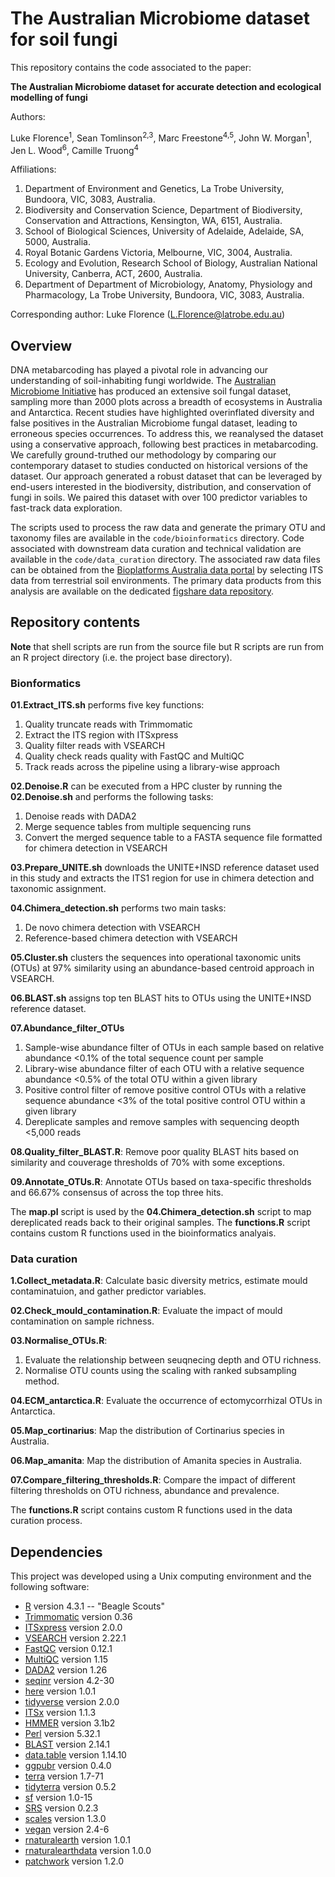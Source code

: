 # The Australian Microbiome dataset for soil fungi

This repository contains the code associated to the paper:

**The Australian Microbiome dataset for accurate detection and ecological modelling of fungi**

Authors:

Luke Florence<sup>1</sup>, Sean Tomlinson<sup>2,3</sup>, Marc Freestone<sup>4,5</sup>, John W. Morgan<sup>1</sup>, Jen L. Wood<sup>6</sup>, Camille Truong<sup>4</sup>

Affiliations:
1. Department of Environment and Genetics, La Trobe University, Bundoora, VIC, 3083, Australia.
2. Biodiversity and Conservation Science, Department of Biodiversity, Conservation and Attractions, Kensington, WA, 6151, Australia.
3. School of Biological Sciences, University of Adelaide, Adelaide, SA, 5000, Australia.
4. Royal Botanic Gardens Victoria, Melbourne, VIC, 3004, Australia.
5. Ecology and Evolution, Research School of Biology, Australian National University, Canberra, ACT, 2600, Australia.
6. Department of Department of Microbiology, Anatomy, Physiology and Pharmacology, La Trobe University, Bundoora, VIC, 3083, Australia.

Corresponding author: Luke Florence (L.Florence@latrobe.edu.au)

## Overview

DNA metabarcoding has played a pivotal role in advancing our understanding of soil-inhabiting fungi worldwide. The [Australian Microbiome Initiative](https://www.australianmicrobiome.com/) has produced an extensive soil fungal dataset, sampling more than 2000 plots across a breadth of ecosystems in Australia and Antarctica. Recent studies have highlighted overinflated diversity and false positives in the Australian Microbiome fungal dataset, leading to erroneous species occurrences. To address this, we reanalysed the dataset using a conservative approach, following best practices in metabarcoding. We carefully ground-truthed our methodology by comparing our contemporary dataset to studies conducted on historical versions of the dataset. Our approach generated a robust dataset that can be leveraged by end-users interested in the biodiversity, distribution, and conservation of fungi in soils. We paired this dataset with over 100 predictor variables to fast-track data exploration.

The scripts used to process the raw data and generate the primary OTU and taxonomy files are available in the `code/bioinformatics` directory. Code associated with downstream data curation and technical validation are available in the `code/data_curation` directory. The associated raw data files can be obtained from the [Bioplatforms Australia data portal](https://data.bioplatforms.com/organization/australian-microbiome) by selecting ITS data from terrestrial soil environments. The primary data products from this analysis are available on the dedicated [figshare data repository](https://doi.org/10.26181/25706673).

## Repository contents

**Note** that shell scripts are run from the source file but R scripts are run from an R project directory (i.e. the project base directory).

### Bionformatics

**01.Extract_ITS.sh** performs five key functions:
1. Quality truncate reads with Trimmomatic
2. Extract the ITS region with ITSxpress
3. Quality filter reads with VSEARCH
4. Quality check reads quality with FastQC and MultiQC
5. Track reads across the pipeline using a library-wise approach

**02.Denoise.R** can be executed from a HPC cluster by running the **02.Denoise.sh** and performs the following tasks:
1. Denoise reads with DADA2
2. Merge sequence tables from multiple sequencing runs
3. Convert the merged sequence table to a FASTA sequence file formatted for chimera detection in VSEARCH

**03.Prepare_UNITE.sh** downloads the UNITE+INSD reference dataset used in this study and extracts the ITS1 region for use in chimera detection and taxonomic assignment.

**04.Chimera_detection.sh** performs two main tasks:
1. De novo chimera detection with VSEARCH
2. Reference-based chimera detection with VSEARCH

**05.Cluster.sh** clusters the sequences into operational taxonomic units (OTUs) at 97% similarity using an abundance-based centroid approach in VSEARCH.

**06.BLAST.sh** assigns top ten BLAST hits to OTUs using the UNITE+INSD reference dataset.

**07.Abundance_filter_OTUs**
1. Sample-wise abundance filter of OTUs in each sample based on relative abundance <0.1% of the total sequence count per sample
2. Library-wise abundance filter of each OTU with a relative sequence abundance <0.5% of the total OTU within a given library
3. Positive control filter of remove positive control OTUs with a relative sequence abundance <3% of the total positive control OTU within a given library
4. Dereplicate samples and remove samples with sequencing deopth <5,000 reads

**08.Quality_filter_BLAST.R**: Remove poor quality BLAST hits based on similarity and couverage thresholds of 70% with some exceptions.

**09.Annotate_OTUs.R**: Annotate OTUs based on taxa-specific thresholds and 66.67% consensus of across the top three hits. 

The **map.pl** script is used by the **04.Chimera_detection.sh** script to map dereplicated reads back to their original samples. The **functions.R** script contains custom R functions used in the bioinformatics analyais.

### Data curation

**1.Collect_metadata.R**: Calculate basic diversity metrics, estimate mould contaminatuion, and gather predictor variables.

**02.Check_mould_contamination.R**: Evaluate the impact of mould contamination on sample richness.

**03.Normalise_OTUs.R**:
1. Evaluate the relationship between seuqnecing depth and OTU richness.
2. Normalise OTU counts using the scaling with ranked subsampling method.

**04.ECM_antarctica.R**: Evaluate the occurrence of ectomycorrhizal OTUs in Antarctica.

**05.Map_cortinarius**: Map the distribution of Cortinarius species in Australia.

**06.Map_amanita**: Map the distribution of Amanita species in Australia.

**07.Compare_filtering_thresholds.R**: Compare the impact of different filtering thresholds on OTU richness, abundance and prevalence.

The **functions.R** script contains custom R functions used in the data curation process.

## Dependencies

This project was developed using a Unix computing environment and the following software:

* [R](https://cran.r-project.org/) version 4.3.1 -- "Beagle Scouts"
* [Trimmomatic](http://www.usadellab.org/cms/?page=trimmomatic) version 0.36
* [ITSxpress](https://github.com/USDA-ARS-GBRU/itsxpress) version 2.0.0
* [VSEARCH](https://github.com/torognes/vsearch) version 2.22.1
* [FastQC](https://www.bioinformatics.babraham.ac.uk/projects/fastqc/) version 0.12.1
* [MultiQC](https://multiqc.info/) version 1.15
* [DADA2](https://benjjneb.github.io/dada2/) version 1.26
* [seqinr](https://github.com/lbbe-software/seqinr) version 4.2-30
* [here](https://here.r-lib.org/) version 1.0.1
* [tidyverse](https://www.tidyverse.org/) version 2.0.0
* [ITSx](https://microbiology.se/software/itsx/) version 1.1.3
* [HMMER](http://hmmer.org/) version 3.1b2 
* [Perl](https://www.perl.org/get.html) version 5.32.1
* [BLAST](https://blast.ncbi.nlm.nih.gov/Blast.cgi) version 2.14.1
* [data.table](https://github.com/Rdatatable/data.table) version 1.14.10
* [ggpubr](https://github.com/kassambara/ggpubr) version 0.4.0
* [terra](https://rspatial.org/pkg/) version 1.7-71
* [tidyterra](https://dieghernan.github.io/tidyterra/) version 0.5.2
* [sf](https://r-spatial.github.io/sf/) version 1.0-15
* [SRS]() version 0.2.3
* [scales]() version 1.3.0
* [vegan](https://cran.r-project.org/web/packages/vegan/index.html) version 2.4-6
* [rnaturalearth](https://cran.r-project.org/web/packages/rnaturalearth/vignettes/rnaturalearth.html) version 1.0.1
* [rnaturalearthdata](https://docs.ropensci.org/rnaturalearthdata/) version 1.0.0
* [patchwork](https://patchwork.data-imaginist.com/) version 1.2.0
